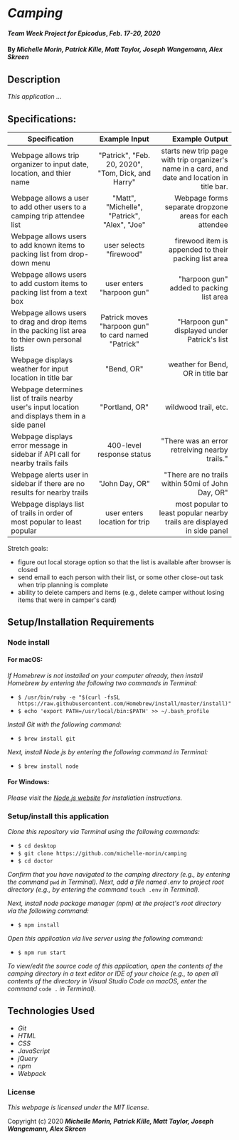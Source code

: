 # _Camping_

#### _Team Week Project for Epicodus_, _Feb. 17-20, 2020_

#### By _**Michelle Morin, Patrick Kille, Matt Taylor, Joseph Wangemann, Alex Skreen**_

## Description

_This application ..._

## Specifications:

| Specification | Example Input | Example Output |
| ------------- |:-------------:| -------------------:|
| Webpage allows trip organizer to input date, location, and thier name | "Patrick", "Feb. 20, 2020", "Tom, Dick, and Harry" | starts new trip page with trip organizer's name in a card, and date and location in title bar. |
| Webpage allows a user to add other users to a camping trip attendee list | "Matt", "Michelle", "Patrick", "Alex", "Joe" | Webpage forms separate dropzone areas for each attendee |
| Webpage allows users to add known items to packing list from drop-down menu | user selects "firewood" | firewood item is appended to their packing list area |
| Webpage allows users to add custom items to packing list from a text box | user enters "harpoon gun" | "harpoon gun" added to packing list area |
| Webpage allows users to drag and drop items in the packing list area to thier own personal lists | Patrick moves "harpoon gun" to card named "Patrick" | "Harpoon gun" displayed under Patrick's list |
| Webpage displays weather for input location in title bar | "Bend, OR" | weather for Bend, OR in title bar |
| Webpage determines list of trails nearby user's input location and displays them in a side panel | "Portland, OR" | wildwood trail, etc. |
| Webpage displays error message in sidebar if API call for nearby trails fails | 400-level response status | "There was an error retreiving nearby trails." |
| Webpage alerts user in sidebar if there are no results for nearby trails | "John Day, OR" | "There are no trails within 50mi of John Day, OR" |
| Webpage displays list of trails in order of most popular to least popular | user enters location for trip | most popular to least popular nearby trails are displayed in side panel |

Stretch goals:
* figure out local storage option so that the list is available after browser is closed
* send email to each person with their list, or some other close-out task when trip planning is complete
* ability to delete campers and items (e.g., delete camper without losing items that were in camper's card)

## Setup/Installation Requirements

### Node install

#### For macOS:
_If Homebrew is not installed on your computer already, then install Homebrew by entering the following two commands in Terminal:_
* ``$ /usr/bin/ruby -e "$(curl -fsSL https://raw.githubusercontent.com/Homebrew/install/master/install)"``
* ``$ echo 'export PATH=/usr/local/bin:$PATH' >> ~/.bash_profile``

_Install Git with the following command:_
* ``$ brew install git``

_Next, install Node.js by entering the following command in Terminal:_
* ``$ brew install node``

#### For Windows:
_Please visit the [Node.js website](https://nodejs.org/en/download/) for installation instructions._

### Setup/install this application

_Clone this repository via Terminal using the following commands:_
* ``$ cd desktop``
* ``$ git clone https://github.com/michelle-morin/camping``
* ``$ cd doctor``

_Confirm that you have navigated to the camping directory (e.g., by entering the command_ ``pwd`` _in Terminal). Next, add a file named .env to project root directory (e.g., by entering the command_ ``touch .env`` _in Terminal)._

_Next, install node package manager (npm) at the project's root directory via the following command:_
* ``$ npm install``

_Open this application via live server using the following command:_
* ``$ npm run start``

_To view/edit the source code of this application, open the contents of the camping directory in a text editor or IDE of your choice (e.g., to open all contents of the directory in Visual Studio Code on macOS, enter the command_ ``code .`` _in Terminal)._

## Technologies Used
* _Git_
* _HTML_
* _CSS_
* _JavaScript_ 
* _jQuery_ 
* _npm_ 
* _Webpack_ 

### License

*This webpage is licensed under the MIT license.*

Copyright (c) 2020 **_Michelle Morin, Patrick Kille, Matt Taylor, Joseph Wangemann, Alex Skreen_**